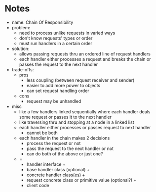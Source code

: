 # Notes

- name: Chain Of Responsibility
- problem:
  - need to process unlike requests in varied ways
  - don't know requests' types or order
  - must run handlers in a certain order
- solution:
  - allows passing requests thru an ordered line of request handlers
  - each handler either processes a request and breaks the chain or passes the request to the next handler
- trade-offs:
  - pros
    - less coupling (between request receiver and sender)
    - easier to add more power to objects
    - can set request handling order
  - cons
    - request may be unhandled
- misc
  - like a few handlers linked sequentially where each handler deals some request or passes it to the next handler
  - like traversing thru and stopping at a node in a linked list
  - each handler either processes or passes request to next handler
    - cannot be both
  - each handler in the chain makes 2 decisions
    - process the request or not
    - pass the request to the next handler or not
    - can do both of the above or just one?
  - =
    - handler interface +
    - base handler class (optional) +
    - concrete handler class(es) +
    - request concrete class or primitive value (optional?) +
    - client code
